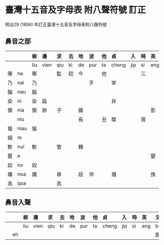 # 臺灣十五音及字母表 附八聲符號 訂正

明治29 (1896) 年訂正臺灣十五音及字母表附八聲符號

## 鼻音之部

| | | 柳 | 邊 | 求 | 去 | 地 | 波 | 他 | 貞 | 入 | 時 | 英 | 文 | 語 | 出 | 喜 |
| :--- | :--- | :--- | :--- | :--- | :--- | :--- | :--- | :--- | :--- | :--- | :--- | :--- | :--- | :--- | :--- | :--- |
| | | liu | vien | qiu | ki | de | pur | ta | cheng | jip | si | eng | bun | gi | cut | hi |
| 哪 | na | 哪 | | 監 | 硿 | 今 | | 他 | | | 三 | | | | | |
| 乃 | nai | 乃 | | | | | 歹 | | 宰 | | | | 買 | | | |
| 腦 | nau | 腦 | | | | | | | | | | | | | | |
| 染 | ni | 染 | 扁 | | | | | | 井 | | | | | | | |
| 領 | nia | 領 | 餅 | 子 | | 鐤 | | | | | | 影 | | | 且 | |
| | niu | | | | | 長 | | 丑 | 槳 | | 賞 | | | | 搶 | |
| 猫 | niau | 猫 | | | | | | | | | | | | | | |
| 姆 | m | | | | | | | | | | | | 姆 | | | |
| 軟 | nui | 軟 | | 管 | | 轉 | | | | | | | 每 | | | |
| 嬰 | e | | | | | | | | | | | 嬰 | | | | |
| 奴 | no | 奴 | | | | | | | | | | | 毛 | 鰲 | | |
| 爛 | noa | 爛 | | 串 | | 段 | 伴 | | 濺 | | | 換 | | | | 岸 |
| 高 | qoa | | | 高 | | | | | | | | | | | | |

## 鼻音入聲

| | | 柳 | 邊 | 求 | 去 | 地 | 波 | 他 | 貞 | 入 | 時 | 英 | 文 | 語 | 出 | 喜 |
| :--- | :--- | :--- | :--- | :--- | :--- | :--- | :--- | :--- | :--- | :--- | :--- | :--- | :--- | :--- | :--- | :--- |
| | | liu | vien | qiu | ki | de | pur | ta | cheng | jip | si | eng | bun | gi | cut | hi |
| | eh | | | | | | | | | | | | 脈 | 挾 | | |
